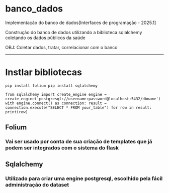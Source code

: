 # banco_dados
Implementação do banco de dados[Interfaces de programação - 2025.1]

Construção do banco de dados utilizando a biblioteca sqlalchemy coletando os dados públicos da saúde

OBJ: Coletar dados, tratar, correlacionar com o banco

----------------------------------------------------------------------------------------------------------------------------------------------

# Instlar bibliotecas 

`pip install folium
 pip install sqlalchemy`

`from sqlalchemy import create_engine
engine = create_engine('postgresql://username:password@localhost:5432/dbname')
with engine.connect() as connection:
    result = connection.execute("SELECT * FROM your_table")
    for row in result:
        print(row)`

## Folium
### Vai ser usado por conta de sua criação de templates que já podem ser integrados com o sistema do flask

## Sqlalchemy
### Utilizado para criar uma engine postgresql, escolhido pela fácil administração do dataset

